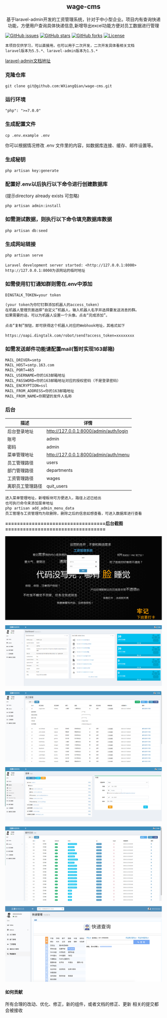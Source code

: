 <h2 align="center">
 wage-cms
</h2>
<p align="center">
基于laravel-admin开发的工资管理系统，针对于中小型企业。项目内有查询快递功能，方便用户查询具体快递信息,新增导出excel功能方便对员工数据进行管理
</p>


[![GitHub issues](https://img.shields.io/github/issues/WXiangQian/wage-cms)](https://github.com/WXiangQian/wage-cms/issues)
[![GitHub stars](https://img.shields.io/github/stars/WXiangQian/wage-cms.svg?style=social&label=Star)](https://github.com/WXiangQian/wage-cms/stargazers/)
[![GitHub forks](https://img.shields.io/github/forks/WXiangQian/wage-cms.svg?style=social&label=fork)](https://github.com/WXiangQian/wage-cms/network/members/)
[![License](https://poser.pugx.org/laravel/framework/license.svg)](https://packagist.org/packages/laravel/framework)

```
本项目仅供学习，可以直接用，也可以用于二次开发，二次开发具体看相关文档
laravel版本为5.5.*、laravel-admin版本为1.5.*
```
[laravel-admin文档地址](https://laravel-admin.org/docs/zh)
### 克隆仓库
```
git clone git@github.com:WXiangQian/wage-cms.git
```

### 运行环境
```
"php": ">=7.0.0"
```

### 生成配置文件
```
cp .env.example .env
```
你可以根据情况修改 .env 文件里的内容，如数据库连接、缓存、邮件设置等。

### 生成秘钥
```
php artisan key:generate
```

### 配置好.env以后执行以下命令进行创建数据库
(提示directory already exists 可忽略)

```
php artisan admin:install
```

### 如需测试数据，则执行以下命令填充数据库数据

```
php artisan db:seed
```

### 生成网站链接
```
php artisan serve

Laravel development server started: <http://127.0.0.1:8000>
http://127.0.0.1:8000为该网站的临时地址
```

### 如需使用钉钉通知群则需在.env中添加
```
DINGTALK_TOKEN=your token
```
```
(your token为你钉钉群添加机器人的access_token)
在机器人管理页面选择“自定义”机器人，输入机器人名字并选择要发送消息的群。
如果需要的话，可以为机器人设置一个头像。点击“完成添加”。

点击“复制”按钮，即可获得这个机器人对应的Webhook地址，其格式如下

https://oapi.dingtalk.com/robot/send?access_token=xxxxxxxx
```

### 如需发送邮件功能请配置mail(暂时实现163邮箱)
```
MAIL_DRIVER=smtp
MAIL_HOST=smtp.163.com
MAIL_PORT=465
MAIL_USERNAME=你的163邮箱地址
MAIL_PASSWORD=你的163邮箱地址对应的授权密码（不是登录密码）
MAIL_ENCRYPTION=ssl
MAIL_FROM_ADDRESS=你的163邮箱地址
MAIL_FROM_NAME=你期望的发件人名称
```

### 后台

描述 | 详情
--- |---
后台登录地址 | http://127.0.0.1:8000/admin/auth/login
账号 | admin
密码 | admin
菜单管理地址 | http://127.0.0.1:8000/admin/auth/menu
员工管理路径 | users
部门管理路径 | departments
工资管理路径 | wages
离职员工管理路径 | quit_users

```
进入菜单管理地址，新增板块可方便进入，路径上述已给出
也可执行命令来添加菜单地址
php artisan add_admin_menu_data
员工管理与工资管理均为软删除，删除之后的信息如想查看，可进入数据库进行查看
```
**==================================后台截图==================================**

![image](./demo/login.png)

![image](./demo/index.png)

![image](./demo/users.png)

![image](./demo/menu.png)

![image](./demo/logs.png)

![image](./demo/express.png)

#### 如何贡献
所有合理的改动、优化、修正，新的组件，或者文档的修正、更新 相关的提交都会被接收